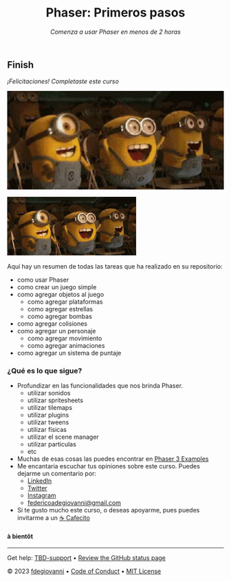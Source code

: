 <header>

# Phaser: Primeros pasos

_Comenza a usar Phaser en menos de 2 horas_

</header>

<!--
  <<< Author notes: Finish >>>
  Review what we learned, ask for feedback, provide next steps.
-->

## Finish

_¡Felicitaciones! Completaste este curso_

<img src="https://github.com/fdegiovanni/phaser3-get-started/blob/main/videos/celebration.gif" alt="celebrate" width=800>

![celebrate](https://github.com/fdegiovanni/phaser3-get-started/blob/main/videos/celebration.gif)

Aquí hay un resumen de todas las tareas que ha realizado en su repositorio:

- como usar Phaser
- como crear un juego simple
- como agregar objetos al juego
  - como agregar plataformas
  - como agregar estrellas
  - como agregar bombas
- como agregar colisiones
- como agregar un personaje
  - como agregar movimiento
  - como agregar animaciones
- como agregar un sistema de puntaje

### ¿Qué es lo que sigue?

- Profundizar en las funcionalidades que nos brinda Phaser.
  - utilizar sonidos
  - utilizar spritesheets
  - utilizar tilemaps
  - utilizar plugins
  - utilizar tweens
  - utilizar físicas
  - utilizar el scene manager
  - utilizar particulas
  - etc
- Muchas de esas cosas las puedes encontrar en [Phaser 3 Examples](https://phaser.io/examples)
- Me encantaria escuchar tus opiniones sobre este curso. Puedes dejarme un comentario por:
  - [LinkedIn](https://www.linkedin.com/in/fdegiovanni/)
  - [Twitter](https://twitter.com/fdegiovanni1)
  - [Instagram](https://www.instagram.com/fdegiovanni/)
  - [federicoadegiovanni@gmail.com](mailto:federicoadegiovanni@gmail.com)
- Si te gusto mucho este curso, o deseas apoyarme, pues puedes invitarme a un [☕ Cafecito](https://cafecito.app/fdegiovanni)

#### à bientôt

<footer>

---

Get help: [TBD-support](TBD-support-link) &bull; [Review the GitHub status page](https://www.githubstatus.com/)

&copy; 2023 [fdegiovanni](https://github.com/fdegiovanni) &bull; [Code of Conduct](https://www.contributor-covenant.org/version/2/1/code_of_conduct/code_of_conduct.md) &bull; [MIT License](https://gh.io/mit)

</footer>
